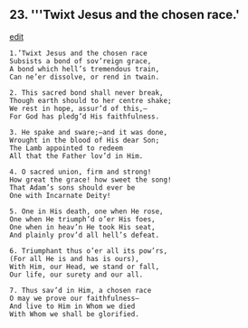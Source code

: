
## 23.  '''Twixt Jesus and the chosen race.'
[edit](https://docs.google.com/document/d/19U48D88YsWByTUh-_kxsoTxUPyK7rRDe/edit?mode=html)



    1.’Twixt Jesus and the chosen race 
    Subsists a bond of sov’reign grace,
    A bond which hell’s tremendous train,
    Can ne’er dissolve, or rend in twain.

    2. This sacred bond shall never break,
    Though earth should to her centre shake; 
    We rest in hope, assur’d of this,—
    For God has pledg’d His faithfulness.

    3. He spake and sware;—and it was done, 
    Wrought in the blood of His dear Son;
    The Lamb appointed to redeem
    All that the Father lov’d in Him.

    4. O sacred union, firm and strong!
    How great the grace! how sweet the song!
    That Adam’s sons should ever be
    One with Incarnate Deity!

    5. One in His death, one when He rose,
    One when He triumph’d o’er His foes, 
    One when in heav’n He took His seat, 
    And plainly prov’d all hell’s defeat.

    6. Triumphant thus o’er all its pow’rs,
    (For all He is and has is ours),
    With Him, our Head, we stand or fall, 
    Our life, our surety and our all.

    7. Thus sav’d in Him, a chosen race
    O may we prove our faithfulness—
    And live to Him in Whom we died 
    With Whom we shall be glorified.
